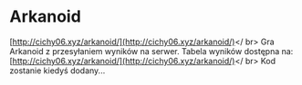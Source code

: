 # Arkanoid
[http://cichy06.xyz/arkanoid/](http://cichy06.xyz/arkanoid/)</ br>
Gra Arkanoid z przesyłaniem wyników na serwer. Tabela wyników dostępna na: [http://cichy06.xyz/arkanoid/](http://cichy06.xyz/arkanoid/)</ br>
Kod zostanie kiedyś dodany...
